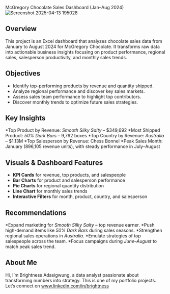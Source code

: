  McGregory Chocolate Sales Dashboard (Jan–Aug 2024)
 ![Screenshot 2025-04-13 195028](https://github.com/user-attachments/assets/364a843f-71ba-4887-a97c-dfa0ffc59757)


## Overview

This project is an Excel dashboard that analyzes chocolate sales data from January to August 2024 for McGregory Chocolate. It transforms raw data into actionable business insights focusing on product performance, regional sales, salesperson productivity, and monthly sales trends.


##  Objectives

* Identify top-performing products by revenue and quantity shipped.
* Analyze regional performance and discover key sales markets.
* Assess sales team performance to highlight top contributors.
* Discover monthly trends to optimize future sales strategies.

##  Key Insights

*Top Product by Revenue: *Smooth Silky Salty* – \$349,692
*Most Shipped Product: *50% Dark Bars* – 9,792 boxes
*Top Country by Revenue: *Australia* – $1.13M
*Top Salesperson by Revenue: Chess Bonnel
*Peak Sales Month: January (896,105 revenue units), with steady performance in July–August


##  Visuals & Dashboard Features

* **KPI Cards** for revenue, top products, and salespeople
* **Bar Charts** for product and salesperson performance
* **Pie Charts** for regional quantity distribution
* **Line Chart** for monthly sales trends
* **Interactive Filters** for month, product, country, and salesperson

## Recommendations

*Expand marketing for *Smooth Silky Salty* – top revenue earner.
*Push high-demand items like *50% Dark Bars* during sales seasons.
*Strengthen regional sales operations in *Australia*.
*Emulate strategies of top salespeople across the team.
*Focus campaigns during *June–August* to match peak sales trend.

##  About Me

Hi, I’m Brightness Adasigwung, a data analyst passionate about transforming numbers into strategy. This is one of my portfolio projects. Let’s connect on www.linkedin.com/in/brightness
